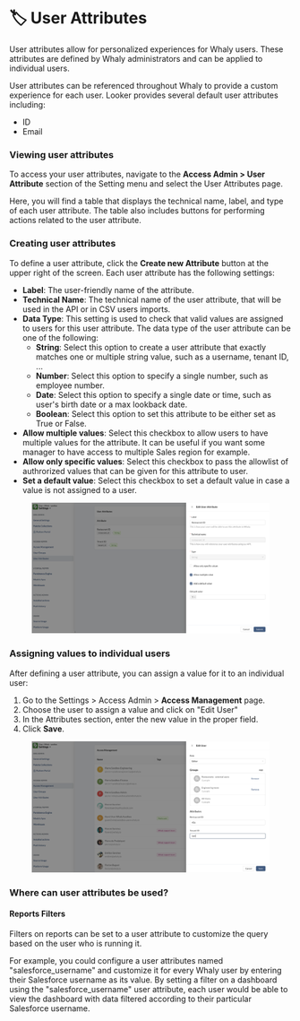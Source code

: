 # 🏷 User Attributes

User attributes allow for personalized experiences for Whaly users. These attributes are defined by Whaly administrators and can be applied to individual users.

User attributes can be referenced throughout Whaly to provide a custom experience for each user. Looker provides several default user attributes including:

* ID
* Email

### Viewing user attributes <a href="#viewing_user_attributes" id="viewing_user_attributes"></a>

To access your user attributes, navigate to the **Access Admin > User Attribute** section of the Setting menu and select the User Attributes page.&#x20;

Here, you will find a table that displays the technical name, label, and type of each user attribute. The table also includes buttons for performing actions related to the user attribute.



### Creating user attributes <a href="#creating_user_attributes" id="creating_user_attributes"></a>

To define a user attribute, click the **Create new Attribute** button at the upper right of the screen. Each user attribute has the following settings:

* **Label**: The user-friendly name of the attribute.
* **Technical Name**: The technical name of the user attribute, that will be used in the API or in CSV users imports.
* **Data Type**: This setting is used to check that valid values are assigned to users for this user attribute. The data type of the user attribute can be one of the following:
  * **String**: Select this option to create a user attribute that exactly matches one or multiple string value, such as a username, tenant ID, ...
  * **Number**: Select this option to specify a single number, such as employee number.
  * **Date**: Select this option to specify a single date or time, such as user's birth date or a max lookback date.
  * **Boolean**: Select this option to set this attribute to be either set as True or False.
* **Allow multiple values**: Select this checkbox to allow users to have multiple values for the attribute. It can be useful if you want some manager to have access to multiple Sales region for example.
* **Allow only specific values**: Select this checkbox to pass the allowlist of authrorized values that can be given for this attribute to user.
* **Set a default value**: Select this checkbox to set a default value in case a value is not assigned to a user.

<figure><img src="../.gitbook/assets/image (241).png" alt=""><figcaption></figcaption></figure>

### Assigning values to individual users <a href="#assigning_values_to_individual_users" id="assigning_values_to_individual_users"></a>

After defining a user attribute, you can assign a value for it to an individual user:

1. Go to the Settings > Access Admin > **Access Management** page.
2. Choose the user to assign a value and click on "Edit User"
3. In the Attributes section, enter the new value in the proper field.
4. Click **Save**.

<figure><img src="../.gitbook/assets/image (7).png" alt=""><figcaption></figcaption></figure>

### Where can user attributes be used? <a href="#where_can_user_attributes_be_used" id="where_can_user_attributes_be_used"></a>

#### Reports Filters

Filters on reports can be set to a user attribute to customize the query based on the user who is running it.

For example, you could configure a user attributes named "salesforce\_username" and customize it for every Whaly user by entering their Salesforce username as its value. By setting a filter on a dashboard using the "salesforce\_username" user attribute, each user would be able to view the dashboard with data filtered according to their particular Salesforce username.

